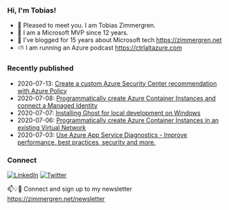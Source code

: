### Hi, I'm Tobias!
- 🔭 Pleased to meet you. I am Tobias Zimmergren.
- 🥇 I am a Microsoft MVP since 12 years.
- 📰 I've blogged for 15 years about Microsoft tech https://zimmergren.net
- ⛅ I am running an Azure podcast https://ctrlaltazure.com

### Recently published
- 2020-07-13: [Create a custom Azure Security Center recommendation with Azure Policy](https://zimmergren.net/create-custom-security-center-recommendation-with-azure-policy/)
- 2020-07-08: [Programmatically create Azure Container Instances and connect a Managed Identity](https://zimmergren.net/programmatically-create-azure-container-instances-and-connect-a-managed-identity/)
- 2020-07-07: [Installing Ghost for local development on Windows](https://zimmergren.net/installing-ghost-for-local-development-on-windows/)
- 2020-07-06: [Programmatically create Azure Container Instances in an existing Virtual Network](https://zimmergren.net/programmatically-create-azure-container-instances-aci-in-a-virtual-network/)
- 2020-07-03: [Use Azure App Service Diagnostics - Improve performance, best practices, security and more.](https://zimmergren.net/use-azure-app-service-diagnostics-improve-performance-security-best-practice/)

### Connect
<a href="https://www.linkedin.com/in/zimmergren"><img src="https://img.shields.io/badge/LinkedIn--_.svg?style=social&logo=linkedin" alt="LinkedIn"></a> <a href="https://twitter.com/zimmergren"><img src="https://img.shields.io/twitter/follow/zimmergren?label=Twitter&style=social" alt="Twitter"></a>

📫💡🙏 Connect and sign up to my newsletter https://zimmergren.net/newsletter
